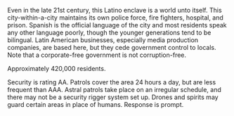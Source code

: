Even in the late 21st century, this Latino enclave is a world unto itself. This city-within-a-city maintains its own police force, fire fighters, hospital, and prison. Spanish is the official language of the city and most residents speak any other language poorly, though the younger generations tend to be bilingual. Latin American businesses, especially media production companies, are based here, but they cede government control to locals. Note that a corporate-free government is not corruption-free.  
  
Approximately 420,000 residents.   
  
Security is rating AA. Patrols cover the area 24 hours a day, but are less frequent than AAA. Astral patrols take place on an irregular schedule, and there may not be a security rigger system set up. Drones and spirits may guard certain areas in place of humans. Response is prompt.